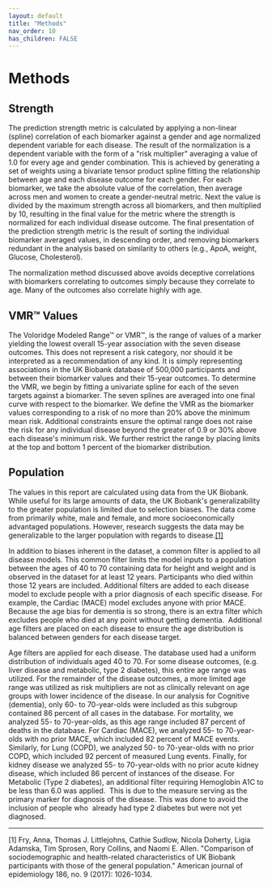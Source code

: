 ```yaml
---
layout: default
title: "Methods"
nav_order: 10
has_children: FALSE
---
```


# Methods


## Strength

The prediction strength metric is calculated by applying a non-linear (spline) correlation of each biomarker against a gender and age normalized dependent variable for each disease. The result of the normalization is a dependent variable with the form of a "risk multiplier" averaging a value of 1.0 for every age and gender combination. This is achieved by generating a set of weights using a bivariate tensor product spline fitting the relationship between age and each disease outcome for each gender. For each biomarker, we take the absolute value of the correlation, then average across men and women to create a gender-neutral metric. Next the value is divided by the maximum strength across all biomarkers, and then multiplied by 10, resulting in the final value for the metric where the strength is normalized for each individual disease outcome. The final presentation of the prediction strength metric is the result of sorting the individual biomarker averaged values, in descending order, and removing biomarkers redundant in the analysis based on similarity to others (e.g., ApoA, weight, Glucose, Cholesterol).

The normalization method discussed above avoids deceptive correlations with biomarkers correlating to outcomes simply because they correlate to age. Many of the outcomes also correlate highly with age.

## VMR™ Values

The Voloridge Modeled Range™ or VMR™, is the range of values of a marker yielding the lowest overall 15-year association with the seven disease outcomes. This does not represent a risk category, nor should it be interpreted as a recommendation of any kind. It is simply representing associations in the UK Biobank database of 500,000 participants and between their biomarker values and their 15-year outcomes. To determine the VMR, we begin by fitting a univariate spline for each of the seven targets against a biomarker. The seven splines are averaged into one final curve with respect to the biomarker. We define the VMR as the biomarker values corresponding to a risk of no more than 20% above the minimum mean risk. Additional constraints ensure the optimal range does not raise the risk for any individual disease beyond the greater of 0.9 or 30% above each disease's minimum risk. We further restrict the range by placing limits at the top and bottom 1 percent of the biomarker distribution.

## Population

The values in this report are calculated using data from the UK Biobank. While useful for its large amounts of data, the UK Biobank's generalizability to the greater population is limited due to selection biases. The data come from primarily white, male and female, and more socioeconomically advantaged populations. However, research suggests the data may be generalizable to the larger population with regards to disease.[[1]](#ftn1)

In addition to biases inherent in the dataset, a common filter is applied to all disease models. This common filter limits the model inputs to a population between the ages of 40 to 70 containing data for height and weight and is observed in the dataset for at least 12 years. Participants who died within those 12 years are included. Additional filters are added to each disease model to exclude people with a prior diagnosis of each specific disease. For example, the Cardiac (MACE) model excludes anyone with prior MACE. Because the age bias for dementia is so strong, there is an extra filter which excludes people who died at any point without getting dementia.  Additional age filters are placed on each disease to ensure the age distribution is balanced between genders for each disease target.

Age filters are applied for each disease. The database used had a uniform distribution of individuals aged 40 to 70. For some disease outcomes, (e.g. liver disease and metabolic, type 2 diabetes), this entire age range was utilized. For the remainder of the disease outcomes, a more limited age range was utilized as risk multipliers are not as clinically relevant on age groups with lower incidence of the disease. In our analysis for Cognitive (dementia), only 60- to 70-year-olds were included as this subgroup contained 86 percent of all cases in the database. For mortality, we analyzed 55- to 70-year-olds, as this age range included 87 percent of deaths in the database. For Cardiac (MACE), we analyzed 55- to 70-year-olds with no prior MACE, which included 82 percent of MACE events. Similarly, for Lung (COPD), we analyzed 50- to 70-year-olds with no prior COPD, which included 92 percent of measured Lung events. Finally, for kidney disease we analyzed 55- to 70-year-olds with no prior acute kidney disease, which included 86 percent of instances of the disease. For Metabolic (Type 2 diabetes), an additional filter requiring Hemoglobin A1C to be less than 6.0 was applied.  This is due to the measure serving as the primary marker for diagnosis of the disease. This was done to avoid the inclusion of people who  already had type 2 diabetes but were not yet diagnosed.

* * * * *

<a name="ftn1"></a>
[1] Fry, Anna, Thomas J. Littlejohns, Cathie Sudlow, Nicola Doherty, Ligia Adamska, Tim Sprosen, Rory Collins, and Naomi E. Allen. "Comparison of sociodemographic and health-related characteristics of UK Biobank participants with those of the general population." American journal of epidemiology 186, no. 9 (2017): 1026-1034.